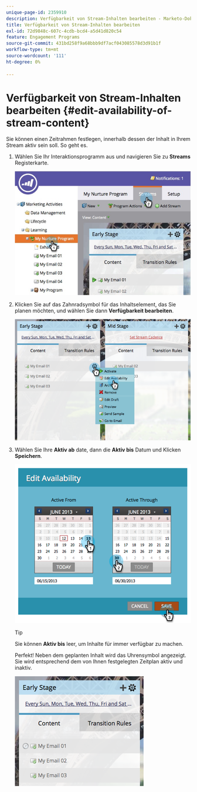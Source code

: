 ```yaml
---
unique-page-id: 2359910
description: Verfügbarkeit von Stream-Inhalten bearbeiten - Marketo-Dokumente - Produktdokumentation
title: Verfügbarkeit von Stream-Inhalten bearbeiten
exl-id: 72d9848c-607c-4cdb-bcd4-a5d41d820c54
feature: Engagement Programs
source-git-commit: 431bd258f9a68bbb9df7acf043085578d3d91b1f
workflow-type: tm+mt
source-wordcount: '111'
ht-degree: 0%

---
```


# Verfügbarkeit von Stream-Inhalten bearbeiten {#edit-availability-of-stream-content}

Sie können einen Zeitrahmen festlegen, innerhalb dessen der Inhalt in Ihrem Stream aktiv sein soll. So geht es.

1. Wählen Sie Ihr Interaktionsprogramm aus und navigieren Sie zu **Streams** Registerkarte.

   ![](assets/cloneasteam-2.jpg)

1. Klicken Sie auf das Zahnradsymbol für das Inhaltselement, das Sie planen möchten, und wählen Sie dann **Verfügbarkeit bearbeiten**.

   ![](assets/image2014-9-15-17-3a35-3a56.png)

1. Wählen Sie Ihre **Aktiv ab** date, dann die **Aktiv bis** Datum und Klicken **Speichern**.

   ![](assets/image2014-9-15-17-3a36-3a0.png)

   >[!TIP]
   >
   >Sie können **Aktiv bis** leer, um Inhalte für immer verfügbar zu machen.

   Perfekt! Neben dem geplanten Inhalt wird das Uhrensymbol angezeigt. Sie wird entsprechend dem von Ihnen festgelegten Zeitplan aktiv und inaktiv.

   ![](assets/image2014-9-15-17-3a36-3a4.png)
